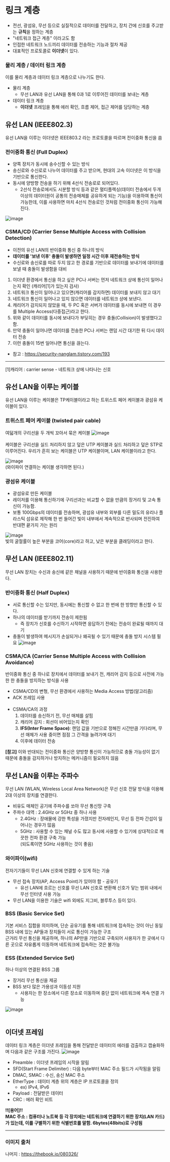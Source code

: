 # 링크 계층
- 전선, 광섬유, 무선 등으로 실질적으로 데이터를 전달하고, 장치 간에 신호를 주고받는 **규칙**을 정하는 계층
- "네트워크 접근 계층" 이라고도 함
- 인접한 네트워크 노드끼리 데이터를 전송하는 기능과 절차 제공
- 대표적인 프로토콜로 **이더넷**이 있다.

### 물리 계층 / 데이터 링크 계층
이를 물리 계층과 데이터 링크 계층으로 나누기도 한다.
- 물리 계층
    - 무선 LAN과 유선 LAN을 통해 0과 1로 이루어진 데이터를 보내는 계층
- 데이터 링크 계층
    - **이더넷** 프레임을 통해 에러 확인, 흐름 제어, 접근 제어를 담당하는 계층

## 유선 LAN (IEEE802.3)
유선 LAN을 이루는 이더넷은 IEEE803.2 라는 프로토콜을 따르며 전이중화 통신을 씀

### 전이중화 통신 (Full Duplex)
- 양쪽 장치가 동시에 송수신할 수 있는 방식
- 송신로와 수신로로 나누어 데이터를 주고 받으며, 현대의 고속 이더넷은 이 방식을 기반으로 통신한다.
- 동시에 양방향 전송을 하기 위해 4선식 전송로로 되어있다.
    - 2선식 전송로에서도 시분할 방식 등과 같은 멀티플렉싱(데이터 전송에서 두개 이상의 데이터원이 공통의 전송매체를 공유하게 되는 기능)을 이용하여 통신이 가능한데, 이를 사용하면 마치 4선식 전송로인 것처럼 전이중화 통신이 가능해진다.

![image](https://thebook.io/img/080326/088.jpg)

### CSMA/CD (Carrier Sense Multiple Access with Collision Detection)
- 이전의 유선 LAN의 반이중화 통신 중 하나의 방식
- **데이터를 '보낸 이후' 충돌이 발생하면 일정 시간 이후 재전송하는 방식**
- 수신로와 송신로를 따로 두지 않고 한 경로를 기반으로 데이터를 보내기에 데이터를 보낼 때 충돌이 발생함을 대비

1. 이더넷 환경에서 통신을 하고 싶은 PC나 서버는 먼저 네트워크 상에 통신이 일어나는지 확인 (캐리어[1]가 있는지 검사)
2. 네트워크 통신이 일어나고 있으면(캐리어를 감지하면) 데이터를 보내지 않고 대기
3. 네트워크 통신이 일어나고 있지 않으면 데이터를 네트워크 상에 보낸다.
4. 캐리어가 감지되지 않았을 때, 두 PC 혹은 서버가 데이터를 동시에 보내면 이 경우를 Multiple Access(다중접근)라고 한다.
5. 위와 같이 데이터를 동시에 보내다가 부딪히는 경우 충돌(Collision)이 발생했다고 함.
6. 만약 충돌이 일어나면 데이터를 전송한 PC나 서버는 랜덤 시간 대기한 뒤 다시 데이터 전송
7. 이런 충돌이 15번 일어나면 통신을 끊는다.

* 참고 : https://security-nanglam.tistory.com/193
---
[1]캐리어 : carrier sense - 네트워크 상에 나타나는 신호

## 유선 LAN을 이루는 케이블
유선 LAN을 이루는 케이블은 TP케이블이라고 하는 트위스트 페어 케이블과 광섬유 케이블이 있다.

### 트위스트 페어 케이블 (twisted pair cable)
여덟개의 구리선을 두 개씩 꼬아서 묶은 케이블
![image](https://thebook.io/img/080326/089_1.jpg)
<br><br>
케이블은 구리선을 실드 처리하지 않고 덮은 UTP 케이블과 실드 처리하고 덮은 STP로 이루어진다. 우리가 흔히 보는 케이블은 UTP 케이블이며, LAN 케이블이라고 한다.<br>

![image](https://thebook.io/img/080326/089_2.jpg)<br>
(와이파이 연결하는 케이블 생각하면 된다.)

### 광섬유 케이블
- 광섬유로 만든 케이블
- 레이저를 이용해 통신하기에 구리선과는 비교할 수 없을 만큼의 장거리 및 고속 통신이 가능함.
- 보통 100Gbps의 데이터를 전송하며, 광섬유 내부와 외부를 다른 밀도의 유리나 플라스틱 섬유로 제작해 한 번 들어간 빛이 내부에서 계속적으로 반사되며 전진하여 반대편 끝가지 가는 원리

![image](https://thebook.io/img/080326/090_1.jpg)<br>
빛의 굴절률이 높은 부분을 코어(core)라고 하고, 낮은 부분을 클래딩이라고 한다.

## 무선 LAN (IEEE802.11)
무선 LAN 장치는 수신과 송신에 같은 채널을 사용하기 때문에 반이중화 통신을 사용한다.

### 반이중화 통신 (Half Duplex)
- 서로 통신할 수는 있지만, 동시에는 통신할 수 없고 한 번에 한 방향만 통신할 수 있다.
- 하나의 데이터를 받기까지 전송이 제한됨
    - 즉 장치가 신호를 수신하기 시작하면 응답하기 전에는 전송이 완료될 때까지 대기
- 충돌이 발생하여 메시지가 손실되거나 왜곡될 수 있기 때문에 충돌 방지 시스템 필요
![image](https://thebook.io/img/080326/090_2.jpg)

### CSMA/CA (Carrier Sense Multiple Access with Collision Avoidance)
반이중화 통신 중 하나로 장치에서 데이터를 보내기 전, 캐리어 감지 등으로 사전에 가능한 한 충돌을 방지하는 방식을 사용
- CSMA/CD의 변형, 무선 환경에서 사용하는 Media Access 방법(알고리즘)
- ACK 프레임 사용
<br><br>
- CSMA/CA의 과정
    1. 데이터를 송신하기 전, 무선 매체를 살핌
    2. 캐리어 감지 : 회선이 비어있는지 확인
    3. **IFS(Inter Frame Space)**: 랜덤 값을 기반으로 정해진 시간만큼 기다리며, 무선 매체가 사용 중이면 점점 그 간격을 늘려가며 대기
    4. 이후에 데이터 전송

**[참고]** 이와 반대되는 전이중화 통신은 양방향 통신이 가능하므로 충돌 가능성이 없기 때문에 충돌을 감지하거나 방지하는 메커니즘이 필요하지 않음

## 무선 LAN을 이루는 주파수
무선 LAN (WLAN, Wireless Local Area Network)은 무선 신호 전달 방식을 이용해 2대 이상의 장치를 연결한다.
- 비유도 매체인 공기에 주파수를 쏘아 무선 통신망 구축
- 주파수 대역 : 2.4GHz or 5GHz 중 하나 사용
    - 2.4GHz : 장애물에 강한 특성을 가졌지만 전자레인지, 무선 등 전파 간섭이 일어나는 경우가 많음
    - 5GHz : 사용할 수 있는 채널 수도 많고 동시에 사용할 수 있기에 상대적으로 깨끗한 전파 환경 구축 가능<br>
    (되도록이면 5GHz 사용하는 것이 좋음)

### 와이파이(wifi)
전자기기들이 무선 LAN 신호에 연결할 수 있게 하는 기술
- 무선 접속 장치(AP, Access Point)가 있어야 함 - 공유기
    - 유선 LAN에 흐르는 신호를 무선 LAN 신호로 변환해 신호가 닿는 범위 내에서 무선 인터넷 사용 가능
- 무선 LAN을 이용한 기술은 wifi 외에도 지그비, 블루투스 등이 있다.

### BSS (Basic Service Set)
기본 서비스 집합을 의미하며, 단순 공유기를 통해 네트워크에 접속하는 것이 아닌 동일 BSS 내에 있는 AP들과 장치들이 서로 통신이 가능한 구조
<br>근거리 무선 통신을 제공하며, 하나의 AP만을 기반으로 구축되어 사용자가 한 곳에서 다른 곳으로 자유롭게 이동하며 네트워크에 접속하는 것은 불가능

### ESS (Extended Service Set)
하나 이상의 연결된 BSS 그룹
- 장거리 무선 통신을 제공
- BSS 보다 많은 가용성과 이동성 지원
    - 사용자는 한 장소에서 다른 장소로 이동하며 중단 없이 네트워크에 계속 연결 가능

![image](https://thebook.io/img/080326/092.jpg)<br><br>

## 이더넷 프레임
데이터 링크 계층은 이더넷 프레임을 통해 전달받은 데이터의 에러를 검출하고 캡슐화하며 다음과 같은 구조를 가진다.
![image](https://thebook.io/img/080326/093.jpg)<br>

- Preamble : 이더넷 프레임의 시작을 알림
- SFD(Start Frame Delimiter) : 다음 byte부터 MAC 주소 필드가 시작됨을 알림
- DMAC, SMAC : 수신, 송신 MAC 주소
- EtherType : 데이터 계층 위의 계층은 IP 프로토콜을 정의
    - ex) IPv4, IPv6
- Payload : 전달받은 데이터
- CRC : 에러 확인 비트

**!![용어]!!<br>
MAC 주소 :  컴퓨터나 노트북 등 각 장치에는 네트워크에 연결하기 위한 장치(LAN 카드)가 있는데, 이를 구별하기 위한 식별번호를 말함. 6bytes(48bits)로 구성됨**

---
### 이미지 출처<br>

나머지 : https://thebook.io/080326/



